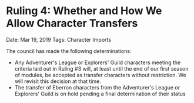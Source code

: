# Ruling 4: Whether and How We Allow Character Transfers

Date: Mar 19, 2019
Tags: Character Imports

The council has made the following determinations:
- Any Adventurer's League or Explorers' Guild characters meeting the criteria laid out in Ruling #3 will, at least until the end of our first season of modules, be accepted as transfer characters without restriction. We will revisit this decision at that time.
- The transfer of Eberron characters from the Adventurer's League or Explorers' Guild is on hold pending a final determination of their status